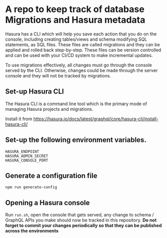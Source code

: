 # A repo to keep track of database Migrations and Hasura metadata

Hasura has a CLI which will help you save each action that you do on the console, including creating tables/views and schema modifying SQL statements, as SQL files. These files are called migrations and they can be applied and rolled back step-by-step. These files can be version controlled and can be used with your CI/CD system to make incremental updates.

To use migrations effectively, all changes must go through the console served by the CLI. Otherwise, changes could be made through the server console and they will not be tracked by migrations.

## Set-up Hasura CLI
The Hasura CLI is a command line tool which is the primary mode of managing Hasura projects and migrations.

Install it from https://hasura.io/docs/latest/graphql/core/hasura-cli/install-hasura-cli/

## Set-up the following environment variables.
```
HASURA_ENDPOINT
HASURA_ADMIN_SECRET
HASURA_CONSOLE_PORT
```

## Generate a configuration file
```
npm run generate-config
```

## Opening a Hasura console
Run `run.sh`, open the console that gets served, any change to schema / GraphQL APIs you make should now be tracked in this repository. <strong>Do not forget to commit your changes periodically so that they can be published across the environments</strong>
